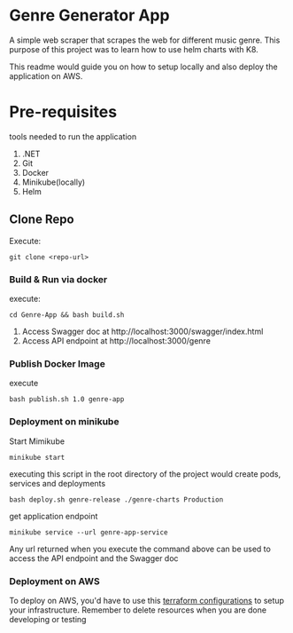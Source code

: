 # Genre Generator App

A simple web scraper that scrapes the web for different music genre. This purpose of this project was to learn how to use helm charts with K8.

This readme would guide you on how to setup locally and also deploy the application on AWS.

# Pre-requisites
tools needed to run the application

1. .NET
2. Git
3. Docker
4. Minikube(locally)
5. Helm

## Clone Repo

Execute:

```git clone <repo-url>```



### Build & Run via docker

execute:

```cd Genre-App && bash build.sh```

1. Access Swagger doc at http://localhost:3000/swagger/index.html
2. Access API endpoint at http://localhost:3000/genre


### Publish Docker Image

execute

``` bash publish.sh 1.0 genre-app ```


### Deployment on minikube


Start Mimikube

```minikube start```

executing this script in the root directory of the project would create pods, services and deployments

```bash deploy.sh genre-release ./genre-charts Production```

get application endpoint

```minikube service --url genre-app-service```

Any url returned when you execute the command above can be used to access the API endpoint and the Swagger doc



### Deployment on AWS

To deploy on AWS, you'd have to use this [terraform configurations](https://github.com/FunbiOyede/terraform-projects) to setup your infrastructure. Remember to delete resources when you are done developing or testing 





